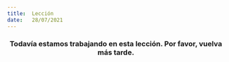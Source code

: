 ```yaml
---
title:  Lección
date:   28/07/2021
---
```


### <center>Todavía estamos trabajando en esta lección. Por favor, vuelva más tarde.</center>